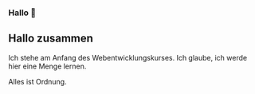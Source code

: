 ### Hallo 👋

## Hallo zusammen
Ich stehe am Anfang des Webentwicklungskurses.
Ich glaube, ich werde hier eine Menge lernen.

Alles ist Ordnung.
<!--
**Muratzenkin/Muratzenkin** is a ✨ _special_ ✨ repository because its `README.md` (this file) appears on your GitHub profile.

Here are some ideas to get you started:

- 🔭 I’m currently working on ...
- 🌱 I’m currently learning ...
- 👯 I’m looking to collaborate on ...
- 🤔 I’m looking for help with ...
- 💬 Ask me about ...
- 📫 How to reach me: ...
- 😄 Pronouns: ...
- ⚡ Fun fact: ...
-->
